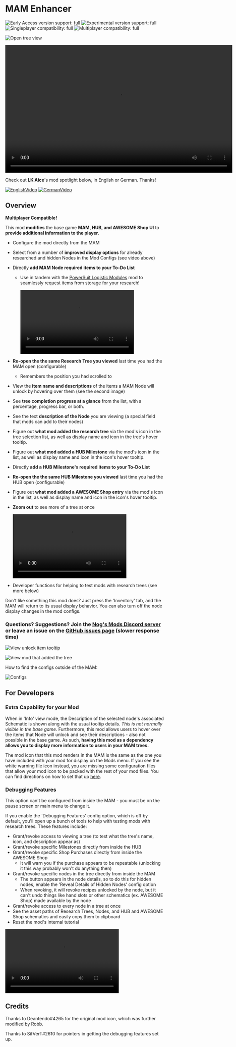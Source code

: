 # MAM Enhancer

![Early Access version support: full](https://i.imgur.com/1TXo5em.png)
![Experimental version support: full](https://i.imgur.com/kvJ4ZoR.png)
![Singleplayer compatibility: full](https://i.imgur.com/S8roc0Y.png)
![Multiplayer compatibility: full](https://i.imgur.com/EnOtDkM.png)

![Open tree view](https://i.imgur.com/B9a00jz.png)

<video controls="" width="720" height="405">
  <source src="https://i.imgur.com/FGeZnKd.mp4" autoplay="" controls="" type="video/mp4">
</video>

Check out **LK Aice**'s mod spotlight below, in English or German. Thanks!

[![EnglishVideo](https://img.youtube.com/vi/RYDA1s_fKhc/mqdefault.jpg)](https://www.youtube.com/watch?v=RYDA1s_fKhc)
[![GermanVideo](https://img.youtube.com/vi/4k5MACqssl8/mqdefault.jpg)](https://www.youtube.com/watch?v=RYDA1s_fKhc)

## Overview

**Multiplayer Compatible!**

This mod **modifies** the base game **MAM, HUB, and AWESOME Shop UI** to **provide additional information to the player**.

* Configure the mod directly from the MAM
* Select from a number of **improved display options** for already researched and hidden Nodes in the Mod Configs (see video above)
* Directly **add MAM Node required items to your To-Do List**
  * Use in tandem with the [PowerSuit Logistic Modules](https://ficsit.app/mod/AEr7ASfJHWpnhL) mod to seamlessly request items from storage for your research!

    <video controls="" width="360" height="203">
    <source src="https://i.imgur.com/h6bDMw6.mp4" autoplay="" controls="" type="video/mp4">
    </video>

* **Re-open the the same Research Tree you viewed** last time you had the MAM open (configurable)
  * Remembers the position you had scrolled to
* View the **item name and descriptions** of the items a MAM Node will unlock by hovering over them (see the second image)
* See **tree completion progress at a glance** from the list, with a percentage, progress bar, or both.
* See the text **description of the Node** you are viewing (a special field that mods can add to their nodes)
* Figure out **what mod added the research tree** via the mod's icon in the tree selection list, as well as display name and icon in the tree's hover tooltip.
* Figure out **what mod added a HUB Milestone** via the mod's icon in the list, as well as display name and icon in the icon's hover tooltip.
* Directly **add a HUB Milestone's required items to your To-Do List**
* **Re-open the the same HUB Milestone you viewed** last time you had the HUB open (configurable)
* Figure out **what mod added a AWESOME Shop entry** via the mod's icon in the list, as well as display name and icon in the icon's hover tooltip.
* **Zoom out** to see more of a tree at once

    <video controls="" width="360" height="203">
      <source src="https://i.imgur.com/V1OrNlE.mp4" autoplay="" controls="" type="video/mp4">
    </video>

* Developer functions for helping to test mods with research trees (see more below)

Don't like something this mod does? Just press the 'Inventory' tab, and the MAM will return to its usual display behavior.
You can also turn off the node display changes in the mod configs.

### Questions? Suggestions? Join the [Nog's Mods Discord server](https://discord.gg/uKKFX2tWfh) or leave an issue on the [GitHub issues page](https://github.com/Nogg-aholic/MAMTips/issues) (slower response time)

![View unlock item tooltip](https://i.imgur.com/nAoLJdI.png)

![View mod that added the tree](https://i.imgur.com/c50zyP5.png)

How to find the configs outside of the MAM:

![Configs](https://i.imgur.com/eX9QV58.png)

## For Developers

### Extra Capability for your Mod

When in 'Info' view mode, the Description of the selected node's associated Schematic is shown along with the usual tooltip details. *This is not normally visible in the base game*. Furthermore, this mod allows users to hover over the items that Node will unlock and see their descriptions - also not possible in the base game. As such, **having this mod as a dependency allows you to display more information to users in your MAM trees.**

The mod icon that this mod renders in the MAM is the same as the one you have included with your mod for display on the Mods menu. If you see the white warning file icon instead, you are missing some configuration files that allow your mod icon to be packed with the rest of your mod files. You can find directions on how to set that up [here](https://docs.ficsit.app/satisfactory-modding/latest/Development/BeginnersGuide/Adding_Ingame_Mod_Icon.html).

### Debugging Features

This option can't be configured from inside the MAM -
you must be on the pause screen or main menu to change it.

If you enable the 'Debugging Features' config option, which is off by default,
you'll open up a bunch of tools to help with testing mods with research trees.
These features include:

* Grant/revoke access to viewing a tree (to test what the tree's name, icon, and description appear as)
* Grant/revoke specific Milestones directly from inside the HUB
* Grant/revoke specific Shop Purchases directly from inside the AWESOME Shop
  * It will warn you if the purchase appears to be repeatable (unlocking it this way probably won't do anything then)
* Grant/revoke specific nodes in the tree directly from inside the MAM
  * The button appears in the node details, so to do this for hidden nodes, enable the 'Reveal Details of Hidden Nodes' config option
  * When revoking, it will revoke recipes unlocked by the node, but it can't undo things like hand slots or other schematics (ex. AWESOME Shop) made available by the node
* Grant/revoke access to every node in a tree at once
* See the asset paths of Research Trees, Nodes, and HUB and AWESOME Shop schematics and easily copy them to clipboard
* Reset the mod's internal tutorial

<video controls="" width="360" height="203">
  <source src="https://i.imgur.com/INP46Gk.mp4" autoplay="" controls="" type="video/mp4">
</video>

## Credits

Thanks to Deantendo#4265 for the original mod icon, which was further modified by Robb.

Thanks to SifVerT#2610 for pointers in getting the debugging features set up.
